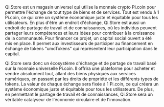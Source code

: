 Qi.Store est un magasin universel qui utilise la monnaie crypto Pi.coin pour permettre l'échange de tout type de biens et de services. Tout est vendu à 1 Pi.coin, ce qui crée un système économique juste et équitable pour tous les utilisateurs. En plus d'être un endroit d'échange, Qi.Store est aussi un endroit de partage de travail et de connaissances, où les individus peuvent partager leurs compétences et leurs idées pour contribuer à la croissance de la communauté.
Pour financer ce projet, un capital social ouvert a été mis en place. Il permet aux investisseurs de participer au financement en échange de tokens "umcTokens" qui représentent leur participation dans le capital.

Qi.Store sera donc un écosystème d'échange et de partage de travail basé sur la monnaie universelle Pi.coin. Il offrira une plateforme pour acheter et vendre absolument tout, allant des biens physiques aux services numériques, en passant par les droits de propriété et les différents types de tokens. La valeur de chaque échange sera fixée à 1 Pi.coin, ce qui créera un système économique juste et équitable pour tous les utilisateurs. De plus, en permettant le partage de travail et de connaissances, Qi.Store sera un véritable catalyseur de l'économie circulaire et de l'innovation.

